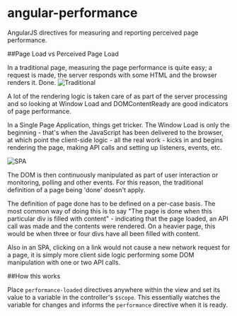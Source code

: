 angular-performance
===================

AngularJS directives for measuring and reporting perceived page performance.


##Page Load vs Perceived Page Load


In a traditional page, measuring the page performance is quite easy; a request is made, the server responds with some HTML and the browser renders it.  Done.
![Traditional](http://farm3.staticflickr.com/2852/9727108341_c6081f9fb3_o.png)

A lot of the rendering logic is taken care of as part of the server processing and so looking at Window Load and DOMContentReady are good indicators of page performance.

In a Single Page Application, things get tricker.  The Window Load is only the beginning - that's when the JavaScript has been delivered to the browser, at which point the client-side logic - all the real work - kicks in and begins rendering the page, making API calls and setting up listeners, events, etc.

![SPA](http://farm8.staticflickr.com/7393/9727108327_91103f0d03_o.png)

The DOM is then continuously manipulated as part of user interaction or monitoring, polling and other events. For this reason, the traditional definition of a page being 'done' doesn't apply.

The definition of page done has to be defined on a per-case basis.  The most common way of doing this is to say "The page is done when this particular div is filled with content" - indicating that the page loaded, an API call was made and the contents were rendered. On a heavier page, this would be when three or four divs have all been filled with content.

Also in an SPA, clicking on a link would not cause a new network request for a page, it is simply more client side logic performing some DOM manipulation with one or two API calls.



##How this works

Place `performance-loaded` directives anywhere within the view and set its value to a variable in the controller's `$scope`. This essentially watches the variable for changes and informs the `performance` directive when it is ready.



